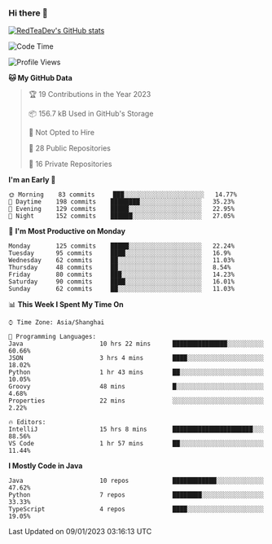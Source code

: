 ### Hi there 👋

<!--
**RedTeaDev/RedTeaDev** is a ✨ _special_ ✨ repository because its `README.md` (this file) appears on your GitHub profile.

Here are some ideas to get you started:

- 🔭 I’m currently working on ...
- 🌱 I’m currently learning ...
- 👯 I’m looking to collaborate on ...
- 🤔 I’m looking for help with ...
- 💬 Ask me about ...
- 📫 How to reach me: ...
- 😄 Pronouns: ...
- ⚡ Fun fact: ...
-->

<!--
[![wakatime](https://wakatime.com/badge/user/6b101ed0-04c0-4490-9283-eb61f2efff96.svg)](https://wakatime.com/@6b101ed0-04c0-4490-9283-eb61f2efff96)
!-->

[![RedTeaDev's GitHub stats](https://github-readme-stats.vercel.app/api?username=RedTeaDev)](https://github.com/anuraghazra/github-readme-stats)
<!--
[![willianrod's wakatime stats](https://github-readme-stats.vercel.app/api/wakatime?username=RedTeaDev)](https://github.com/anuraghazra/github-readme-stats)
!-->
<!--START_SECTION:waka-->
![Code Time](http://img.shields.io/badge/Code%20Time-1%2C108%20hrs%2024%20mins-blue)

![Profile Views](http://img.shields.io/badge/Profile%20Views-2-blue)

**🐱 My GitHub Data** 

> 🏆 19 Contributions in the Year 2023
 > 
> 📦 156.7 kB Used in GitHub's Storage 
 > 
> 🚫 Not Opted to Hire
 > 
> 📜 28 Public Repositories 
 > 
> 🔑 16 Private Repositories  
 > 
**I'm an Early 🐤** 

```text
🌞 Morning    83 commits     ███░░░░░░░░░░░░░░░░░░░░░░   14.77% 
🌆 Daytime    198 commits    ████████░░░░░░░░░░░░░░░░░   35.23% 
🌃 Evening    129 commits    █████░░░░░░░░░░░░░░░░░░░░   22.95% 
🌙 Night      152 commits    ██████░░░░░░░░░░░░░░░░░░░   27.05%

```
📅 **I'm Most Productive on Monday** 

```text
Monday       125 commits    █████░░░░░░░░░░░░░░░░░░░░   22.24% 
Tuesday      95 commits     ████░░░░░░░░░░░░░░░░░░░░░   16.9% 
Wednesday    62 commits     ██░░░░░░░░░░░░░░░░░░░░░░░   11.03% 
Thursday     48 commits     ██░░░░░░░░░░░░░░░░░░░░░░░   8.54% 
Friday       80 commits     ███░░░░░░░░░░░░░░░░░░░░░░   14.23% 
Saturday     90 commits     ████░░░░░░░░░░░░░░░░░░░░░   16.01% 
Sunday       62 commits     ██░░░░░░░░░░░░░░░░░░░░░░░   11.03%

```


📊 **This Week I Spent My Time On** 

```text
⌚︎ Time Zone: Asia/Shanghai

💬 Programming Languages: 
Java                     10 hrs 22 mins      ███████████████░░░░░░░░░░   60.66% 
JSON                     3 hrs 4 mins        ████░░░░░░░░░░░░░░░░░░░░░   18.02% 
Python                   1 hr 43 mins        ██░░░░░░░░░░░░░░░░░░░░░░░   10.05% 
Groovy                   48 mins             █░░░░░░░░░░░░░░░░░░░░░░░░   4.68% 
Properties               22 mins             ░░░░░░░░░░░░░░░░░░░░░░░░░   2.22%

🔥 Editors: 
IntelliJ                 15 hrs 8 mins       ██████████████████████░░░   88.56% 
VS Code                  1 hr 57 mins        ██░░░░░░░░░░░░░░░░░░░░░░░   11.44%

```

**I Mostly Code in Java** 

```text
Java                     10 repos            ████████████░░░░░░░░░░░░░   47.62% 
Python                   7 repos             ████████░░░░░░░░░░░░░░░░░   33.33% 
TypeScript               4 repos             ████░░░░░░░░░░░░░░░░░░░░░   19.05%

```



 Last Updated on 09/01/2023 03:16:13 UTC
<!--END_SECTION:waka-->


